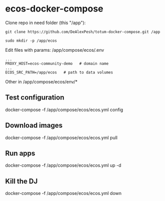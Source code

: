 # ecos-docker-compose

Clone repo in need folder (this "/app"):
```
git clone https://github.com/DeAlexPesh/totum-docker-compose.git /app
```
```
sudo mkdir -p /app/ecos
```

Edit files with params: /app/compose/ecos/.env
```
...
PROXY_HOST=ecos-community-demo   # domain name
...
ECOS_SRC_PATH=/app/ecos   # path to data volumes
```
Other in /app/compose/ecos/env/*

## Test configuration
docker-compose -f /app/compose/ecos/ecos.yml config

## Download images
docker-compose -f /app/compose/ecos/ecos.yml pull

## Run apps
docker-compose -f /app/compose/ecos/ecos.yml up -d

## Kill the DJ
docker-compose -f /app/compose/ecos/ecos.yml down
